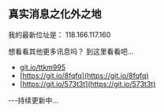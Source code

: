 ## 真实消息之化外之地

我的最新位址是： 118.166.117.160


想看看其他更多讯息吗？
到这里看看吧...

- [git.io/ttkm995](git.io/ttkm995)
- [https://git.io/8fqfq](https://git.io/8fqfq)
- [https://git.io/573t3t](https://git.io/573t3t)

---持续更新中...
